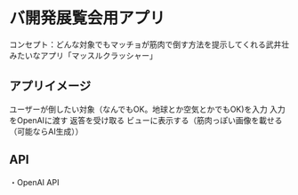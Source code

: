 # バ開発展覧会用アプリ
コンセプト：どんな対象でもマッチョが筋肉で倒す方法を提示してくれる武井壮みたいなアプリ「マッスルクラッシャー」

## アプリイメージ
ユーザーが倒したい対象（なんでもOK。地球とか空気とかでもOK)を入力
入力をOpenAIに渡す
返答を受け取る
ビューに表示する（筋肉っぽい画像を載せる（可能ならAI生成））

## API
・OpenAI API
